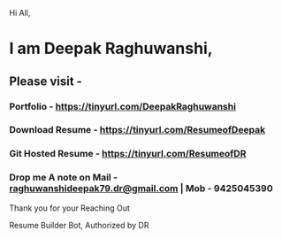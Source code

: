 Hi All,

# I am Deepak Raghuwanshi, 

## Please visit - 

###	Portfolio - https://tinyurl.com/DeepakRaghuwanshi

###	Download Resume - https://tinyurl.com/ResumeofDeepak

###	Git Hosted Resume - https://tinyurl.com/ResumeofDR

###	Drop me A note on Mail - raghuwanshideepak79.dr@gmail.com | Mob - 9425045390

Thank you for your Reaching Out

Resume Builder Bot, 
Authorized by DR
